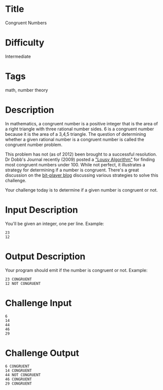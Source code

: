 # Title

Congruent Numbers

# Difficulty

Intermediate

# Tags

math, number theory

# Description

In mathematics, a congruent number is a positive integer that is the area of a right triangle with three rational number sides. 6 is a congruent number because it is the area of a 3,4,5 triangle. The question of determining whether a given rational number is a congruent number is called the congruent number problem. 

This problem has not (as of 2012) been brought to a successful resolution. Dr Dobb's Journal recently (2009) posted a ["Lousy Algorithm"](http://www.drdobbs.com/architecture-and-design/congruent-numbers-and-the-lousy-algorith/228701878) for finding most congruent numbers under 100. While not perfect, it illustrates a strategy for determining if a number is congruent. There's a great discussion on the [bit-player blog](http://bit-player.org/2009/congruent-numbers) discussing various strategies to solve this challenge. 

Your challenge today is to determine if a given number is congruent or not. 

# Input Description

You'll be given an integer, one per line. Example:

    23
    12

# Output Description

Your program should emit if the number is congruent or not. Example:

    23 CONGRUENT
    12 NOT CONGRUENT

# Challenge Input

    6
    14
    44
    46
    29

# Challenge Output

    6 CONGRUENT
    14 CONGRUENT
    44 NOT CONGRUENT
    46 CONGRUENT
    29 CONGRUENT
